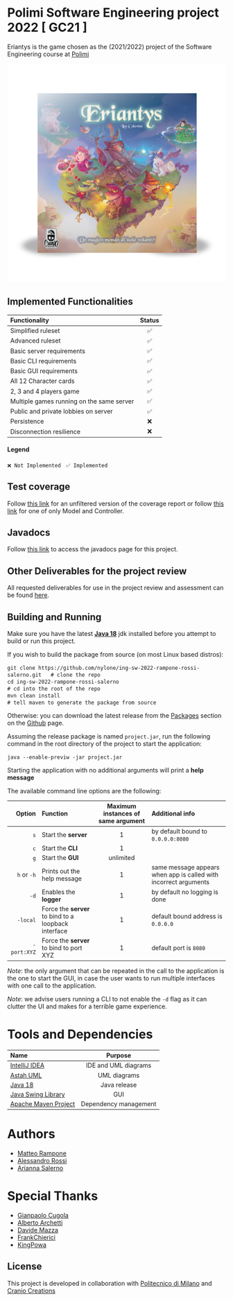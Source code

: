 # Polimi Software Engineering project 2022 [ GC21 ]

Eriantys is the game chosen as the (2021/2022) project of the Software Engineering course at
[Polimi](https://www.polimi.it)

![Icon of the game](src/main/resources/icons/IconEriantys.png)

## Implemented Functionalities

| Functionality                             | Status |
|:------------------------------------------|:------:|
| Simplified ruleset                        |   ✅    |
| Advanced ruleset                          |   ✅    |
| Basic server requirements                 |   ✅    |
| Basic CLI requirements                    |   ✅    |
| Basic GUI requirements                    |   ✅    |
| All 12 Character cards                    |   ✅    |
| 2, 3 and 4 players game                   |   ✅    |
| Multiple games running on the same server |   ✅    |
| Public and private lobbies on server      |   ✅    |
| Persistence                               |   ❌    |
| Disconnection resilience                  |   ❌    |

#### Legend

`❌ Not Implemented` &nbsp; `✅ Implemented`

## Test coverage

Follow [this link](https://nylone.github.io/progetto-ingsw-2022/coverage-report) for an unfiltered version
of the coverage report or follow [this link](https://nylone.github.io/progetto-ingsw-2022/filtered-coverage-report)
for one of only Model and Controller.

## Javadocs

Follow [this link](https://nylone.github.io/progetto-ingsw-2022/javadocs) to access the javadocs page for this project.

## Other Deliverables for the project review

All requested deliverables for use in the project review and assessment can be found 
[here](https://github.com/nylone/progetto-ingsw-2022/tree/main/deliverables).

## Building and Running

Make sure you have the latest [**Java 18**](https://jdk.java.net/18/) jdk installed
before you attempt to build or run this project.

If you wish to build the package from source (on most Linux based distros):

```
git clone https://github.com/nylone/ing-sw-2022-rampone-rossi-salerno.git   # clone the repo
cd ing-sw-2022-rampone-rossi-salerno                                        # cd into the root of the repo
mvn clean install                                                           # tell maven to generate the package from source
```

Otherwise: you can download the latest release from the
[Packages](https://github.com/nylone?tab=packages&repo_name=progetto-ingsw-2022) section
on the [Github](https://github.com/nylone/progetto-ingsw-2022) page.

Assuming the release package is named `project.jar`, run the following command in the root directory of the
project to start the application:

```
java --enable-previw -jar project.jar 
```

Starting the application with no additional arguments will print a **help message**

The available command line options are the following:

|      Option | Function                                             | Maximum instances of same argument | Additional info                                                  |
|------------:|:-----------------------------------------------------|:----------------------------------:|:-----------------------------------------------------------------|
|         `s` | Start the **server**                                 |                 1                  | by default bound to `0.0.0.0:8080`                               |
|         `c` | Start the **CLI**                                    |                 1                  |                                                                  |
|         `g` | Start the **GUI**                                    |             unlimited              |                                                                  |
| `h` or `-h` | Prints out the help message                          |                 1                  | same message appears when app is called with incorrect arguments |
|        `-d` | Enables the **logger**                               |                 1                  | by default no logging is done                                    |
|    `-local` | Force the **server** to bind to a loopback interface |                 1                  | default bound address is `0.0.0.0`                               |
| `-port:XYZ` | Force the **server** to bind to port XYZ             |                 1                  | default port is `8080`                                           |

*Note*: the only argument that can be repeated in the call to the application is the one to start the GUI, in case the
user
wants to run multiple interfaces with one call to the application.

*Note*: we advise users running a CLI to not enable the `-d` flag as it can clutter the UI and makes for a terrible
game experience.

# Tools and Dependencies

| Name                                                                   |        Purpose        |
|:-----------------------------------------------------------------------|:---------------------:|
| [IntelliJ IDEA](https://www.jetbrains.com/idea/)                       | IDE and UML diagrams  |
| [Astah UML](https://astah.net/products/astah-uml/)                     |     UML diagrams      |
| [Java 18](https://jdk.java.net/18/)                                    |     Java release      |
| [Java Swing Library](https://docs.oracle.com/javase/tutorial/uiswing/) |          GUI          |
| [Apache Maven Project](https://maven.apache.org/)                      | Dependency management |

# Authors

* [Matteo Rampone](https://github.com/nylone)
* [Alessandro Rossi](https://github.com/AlexRouge)
* [Arianna Salerno](https://github.com/4ri14)

# Special Thanks

* [Gianpaolo Cugola](https://cugola.faculty.polimi.it/home.html)
* [Alberto Archetti](https://github.com/archettialberto)
* [Davide Mazza](https://github.com/davidemazza82)
* [FrankChierici](https://github.com/FrankChierici)
* [KingPowa](https://github.com/KingPowa)

## License

This project is developed in collaboration with [Politecnico di Milano](https://www.polimi.it/) and
[Cranio Creations](https://www.craniocreations.it/)
